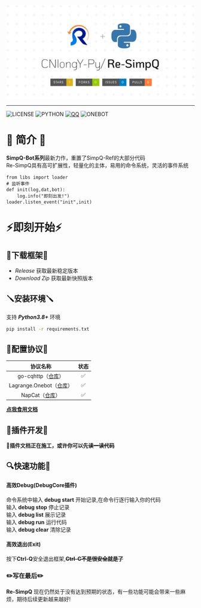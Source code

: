 ![Header](/docs/Re-SimpQ.png)
***
![LICENSE](https://img.shields.io/badge/license-icon?style=for-the-badge&label=GPL-3.0&color=green) 
![PYTHON](https://img.shields.io/badge/3.8%2B-icon?style=for-the-badge&label=Python&color=lightblue)
[![QQ](https://img.shields.io/badge/%E5%AE%98%E6%96%B9-%E7%A4%BE%E5%8C%BA?style=for-the-badge&label=QQ%E7%BE%A4&color=blue)](https://qm.qq.com/cgi-bin/qm/qr?k=LteZqCk_lsIO7OWgx3HtQqWzGGDVYjTq&jump_from=webapi&authKey=Gcg2D/di5o7qI31M4mTVpdjfqJNOuLdnUqZCafC9Chtocq8kPVBoAAqMB8hukDxO)
![ONEBOT](https://img.shields.io/badge/11-icon?style=for-the-badge&label=Onebot&labelColor=black&color=gray)


# 📄 简介 📄
**SimpQ-Bot系列**最新力作，重置了SimpQ-Ref的大部分代码  
Re-SimpQ具有高可扩展性，轻量化的主体，易用的命令系统，灵活的事件系统  
```python3
from libs import loader
# 监听事件
def init(log,dat,bot):
    log.info("即刻出发!")
loader.listen_event("init",init)
```
# ⚡即刻开始⚡
## 📩下载框架📩
- *Release* 获取最新稳定版本
- *Download Zip* 获取最新快照版本
## 🪛安装环境🪛
支持 ___Python3.8+___ 环境
```bash
pip install -r requirements.txt
```
## 📡配置协议📡
 |                               协议名称                               | 状态 |
 |:----------------------------------------------------------------:| :--:|
 |    go-cqhttp（[仓库](https://github.com/Mrs4s/go-cqhttp)）    |  ✅  |
 | Lagrange.Onebot（[仓库](https://github.com/LagrangeDev/Lagrange.Core)） |  ✅  |
 |     NapCat（[仓库](https://github.com/NapNeko/NapCatQQ)）      |  ✅  |
**[点我食用文档](/onebot/食用说明.md)**
## 🧩插件开发🧩
**🚜插件文档正在施工，或许你可以~~先读一读代码~~**
## 🔍快速功能🔎
#### 高效Debug(DebugCore插件)
命令系统中输入 **debug start** 开始记录,在命令行逐行输入你的代码   
输入 **debug stop** 停止记录  
输入 **debug list** 展示记录  
输入 **debug run** 运行代码  
输入 **debug clear** 清除记录  
#### 高效退出(Exit)
按下**Ctrl-Q**安全退出框架,**~~Ctrl-C不是很安全就是了~~**
### ️️️️✏️写在最后✏️
**Re-SimpQ** 现在仍然处于没有达到预期的状态，有一些功能可能会带来一些麻烦，期待后续更新越来越好!
